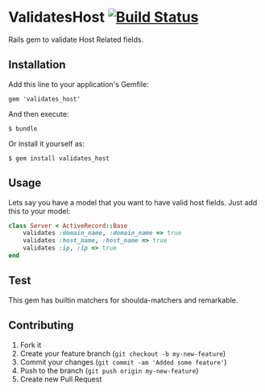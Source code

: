 # ValidatesHost [![Build Status](https://secure.travis-ci.org/plribeiro3000/validates_host.png?branch=master)](http://travis-ci.org/plribeiro3000/validates_host)

Rails gem to validate Host Related fields.

## Installation

Add this line to your application's Gemfile:

    gem 'validates_host'

And then execute:

    $ bundle

Or install it yourself as:

    $ gem install validates_host

## Usage

Lets say you have a model that you want to have valid host fields. Just add this to your model:

```ruby
class Server < ActiveRecord::Base
    validates :domain_name, :domain_name => true
    validates :host_name, :host_name => true
    validates :ip, :ip => true
end
```

## Test

This gem has builtin matchers for shoulda-matchers and remarkable.

## Contributing

1. Fork it
2. Create your feature branch (`git checkout -b my-new-feature`)
3. Commit your changes (`git commit -am 'Added some feature'`)
4. Push to the branch (`git push origin my-new-feature`)
5. Create new Pull Request
